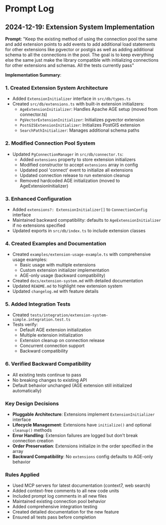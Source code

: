 # Prompt Log

## 2024-12-19: Extension System Implementation

**Prompt**: "Keep the existing method of using the connection pool the same and add extension points to add events to add additional load statements for other extensions like pgvector or postgis as well as adding additional schema to all the connections in the pool. The goal is to keep everything else the same just make the library compatible with initializing connections for other extensions and schemas. All the tests currently pass"

**Implementation Summary**:

### 1. Created Extension System Architecture
- Added `ExtensionInitializer` interface in `src/db/types.ts`
- Created `src/db/extensions.ts` with built-in extension initializers:
  - `AgeExtensionInitializer`: Handles Apache AGE setup (moved from connector.ts)
  - `PgVectorExtensionInitializer`: Initializes pgvector extension
  - `PostGISExtensionInitializer`: Initializes PostGIS extension
  - `SearchPathInitializer`: Manages additional schema paths

### 2. Modified Connection Pool System
- Updated `PgConnectionManager` in `src/db/connector.ts`:
  - Added `extensions` property to store extension initializers
  - Modified constructor to accept `extensions` array in config
  - Updated pool 'connect' event to initialize all extensions
  - Updated connection release to run extension cleanup
  - Removed hardcoded AGE initialization (moved to AgeExtensionInitializer)

### 3. Enhanced Configuration
- Added `extensions?: ExtensionInitializer[]` to `ConnectionConfig` interface
- Maintained backward compatibility: defaults to `AgeExtensionInitializer` if no extensions specified
- Updated exports in `src/db/index.ts` to include extension classes

### 4. Created Examples and Documentation
- Created `examples/extension-usage-example.ts` with comprehensive usage examples:
  - Basic usage with multiple extensions
  - Custom extension initializer implementation
  - AGE-only usage (backward compatibility)
- Created `docs/extension-system.md` with detailed documentation
- Updated `README.md` to highlight new extension system
- Updated `changelog.md` with feature details

### 5. Added Integration Tests
- Created `tests/integration/extension-system-simple.integration.test.ts`
- Tests verify:
  - Default AGE extension initialization
  - Multiple extension initialization
  - Extension cleanup on connection release
  - Concurrent connection support
  - Backward compatibility

### 6. Verified Backward Compatibility
- All existing tests continue to pass
- No breaking changes to existing API
- Default behavior unchanged (AGE extension still initialized automatically)

### Key Design Decisions
- **Pluggable Architecture**: Extensions implement `ExtensionInitializer` interface
- **Lifecycle Management**: Extensions have `initialize()` and optional `cleanup()` methods
- **Error Handling**: Extension failures are logged but don't break connection creation
- **Order Preservation**: Extensions initialize in the order specified in the array
- **Backward Compatibility**: No `extensions` config defaults to AGE-only behavior

### Rules Applied
- Used MCP servers for latest documentation (context7, web search)
- Added context-free comments to all new code units
- Included prompt log comments in all new files
- Maintained existing connection pool behavior
- Added comprehensive integration testing
- Created detailed documentation for the new feature
- Ensured all tests pass before completion